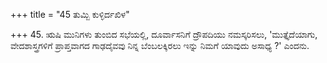 +++
title = "45 ತುಮ್ಬಿ ಕುಳ್ಳಿರ್ದಖಿಳ"

+++
45. ಋಷಿ ಮುನಿಗಳು ತುಂಬಿದ ಸಭೆಯಲ್ಲಿ, ದೂರ್ವಾಸನಿಗೆ ದ್ರೌಪದಿಯು ನಮಸ್ಕರಿಸಲು, 'ಮುತ್ತೈದೆಯಾಗು, ವೇದಶಾಸ್ತ್ರಗಳಿಗೆ ಪ್ರಾಪ್ತವಾಗದ ಗಾಢದೈವವು ನಿನ್ನ ಬೆಂಬಲಕ್ಕಿರಲು  ಇನ್ನು ನಿಮಗೆ ಯಾವುದು ಅಸಾಧ್ಯ ?' ಎಂದನು.